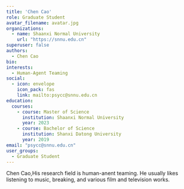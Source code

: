 ```yaml
---
title: 'Chen Cao'
role: Graduate Student
avatar_filename: avatar.jpg
organizations:
  - name: Shaanxi Normal University
    url: "https://snnu.edu.cn"
superuser: false
authors:
  - Chen Cao
bio: 
interests:
  - Human-Agent Teaming
social:
  - icon: envelope
    icon_pack: fas
    link: mailto:psycc@snnu.edu.cn
education:
  courses:
    - course: Master of Science
      institution: Shaanxi Normal University
      year: 2023
    - course: Bachelor of Science
      institution: Shanxi Datong University
      year: 2019
email: "psycc@snnu.edu.cn"
user_groups:
  - Graduate Student
---
```



Chen Cao,His research field is human-anent teaming. He usually likes listening to music, breaking, and various film and television works.

